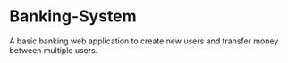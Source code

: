 # Banking-System
A basic banking web application to create new users and transfer money between multiple users.
